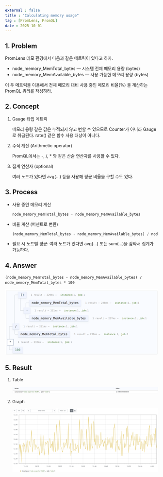 ```yaml
---
external : false
title : "Calculating memory usage"
tag : [PromLens, PromQL]
date : 2025-10-01
---
```


## 1. Problem

PromLens 데모 환경에서 다음과 같은 메트릭이 있다고 하자.

- node_memory_MemTotal_bytes — 시스템 전체 메모리 용량 (bytes)
- node_memory_MemAvailable_bytes — 사용 가능한 메모리 용량 (bytes)

이 두 메트릭을 이용해서 전체 메모리 대비 사용 중인 메모리 비율(%) 을 계산하는 PromQL 쿼리를 작성하라.

## 2. Concept

1. Gauge 타입 메트릭

    메모리 용량 같은 값은 누적되지 않고 변할 수 있으므로 Counter가 아니라 Gauge로 취급된다.
    rate() 같은 함수 사용 대상이 아니다.

2. 수식 계산 (Arithmetic operator)

    PromQL에서는 -, /, * 와 같은 산술 연산자를 사용할 수 있다.

3. 집계 연산자 (optional)

    여러 노드가 있다면 avg(...) 등을 사용해 평균 비율을 구할 수도 있다.

## 3. Process

- 사용 중인 메모리 계산

    ```sql
    node_memory_MemTotal_bytes - node_memory_MemAvailable_bytes
    ```

- 비율 계산 (퍼센트로 변환)

    ```sql
    (node_memory_MemTotal_bytes - node_memory_MemAvailable_bytes) / node_memory_MemTotal_bytes * 100
    ```

- 필요 시 노드별 평균: 여러 노드가 있다면 avg(...) 또는 sum(...)을 감싸서 집계가 가능하다.

## 4. Answer

`(node_memory_MemTotal_bytes - node_memory_MemAvailable_bytes) / node_memory_MemTotal_bytes * 100`

![Calculating-memory-usage-answer-result](https://github.com/WoojinJeonkr/woojin-blog/blob/main/public/images/PromQL/Calculating-memory-usage-answer-result.png)

## 5. Result

1. Table

    ![Calculating-memory-usage-answer-table](https://github.com/WoojinJeonkr/woojin-blog/blob/main/public/images/PromQL/Calculating-memory-usage-answer-table.png)

2. Graph

    ![Calculating-memory-usage-answer-graph](https://github.com/WoojinJeonkr/woojin-blog/blob/main/public/images/PromQL/Calculating-memory-usage-answer-graph.png)
